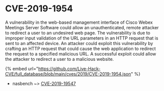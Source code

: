 # CVE-2019-1954

A vulnerability in the web-based management interface of Cisco Webex Meetings Server Software could allow an unauthenticated, remote attacker to redirect a user to an undesired web page. The vulnerability is due to improper input validation of the URL parameters in an HTTP request that is sent to an affected device. An attacker could exploit this vulnerability by crafting an HTTP request that could cause the web application to redirect the request to a specified malicious URL. A successful exploit could allow the attacker to redirect a user to a malicious website.

{% embed url="https://github.com/Live-Hack-CVE/full_database/blob/main/cves/2019/CVE-2019-1954.json" %}


* nasbench ~> [CVE-2019-19547](https://www.alice-snow.ru/2019/database/cve-2019-1954/cve-2019-19547-nasbench)